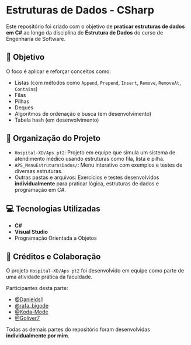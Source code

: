 # Estruturas de Dados - CSharp

Este repositório foi criado com o objetivo de **praticar estruturas de dados em C#** ao longo da disciplina de **Estrutura de Dados** do curso de Engenharia de Software.

## 🎯 Objetivo

O foco é aplicar e reforçar conceitos como:
- Listas (com métodos como `Append`, `Prepend`, `Insert`, `Remove`, `RemoveAt`, `Contains`)
- Filas
- Pilhas
- Deques
- Algoritmos de ordenação e busca (em desenvolvimento)
- Tabela hash (em desenvolvimento)

## 📁 Organização do Projeto

- `Hospital-XD/Aps pt2`: Projeto em equipe que simula um sistema de atendimento médico usando estruturas como fila, lista e pilha.
- `APS_MenuEstruturasDados/`: Menu interativo com exemplos e testes de diversas estruturas.
- Outras pastas e arquivos: Exercícios e testes desenvolvidos **individualmente** para praticar lógica, estruturas de dados e programação em C#.

## 💻 Tecnologias Utilizadas

- **C#**
- **Visual Studio**
- Programação Orientada a Objetos

## 👥 Créditos e Colaboração

O projeto `Hospital-XD/Aps pt2` foi desenvolvido em equipe como parte de uma atividade prática da faculdade.

Participantes desta parte:

- [@Danields1](https://github.com/Danields1)
- [@rafa_bigode](https://github.com/rafa_bigode)
- [@Koda-Mode](https://github.com/Koda-Mode)  
- [@Goliver7](https://github.com/Goliver7)

Todas as demais partes do repositório foram desenvolvidas **individualmente por mim**.
